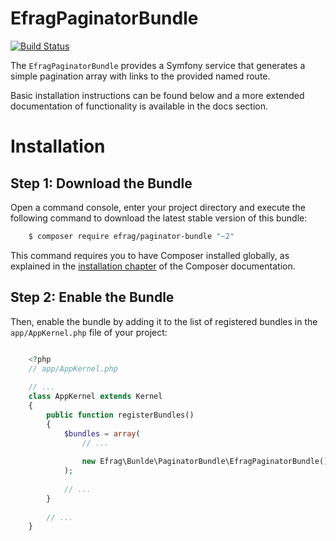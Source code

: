 EfragPaginatorBundle
====================

[![Build Status](https://travis-ci.org/efrag/EfragPaginatorBundle.svg?branch=master)](https://travis-ci.org/efrag/EfragPaginatorBundle)

The `EfragPaginatorBundle` provides a Symfony service that generates a simple pagination array with links to the 
provided named route.

Basic installation instructions can be found below and a more extended documentation of functionality is available in
 the docs section.

Installation
============

Step 1: Download the Bundle
---------------------------

Open a command console, enter your project directory and execute the 
following command to download the latest stable version of this bundle:

```bash
    $ composer require efrag/paginator-bundle "~2"
```

This command requires you to have Composer installed globally, as explained
in the [installation chapter](https://getcomposer.org/doc/00-intro.md)
of the Composer documentation.

Step 2: Enable the Bundle
-------------------------

Then, enable the bundle by adding it to the list of registered bundles
in the `app/AppKernel.php` file of your project:

```php

    <?php
    // app/AppKernel.php
    
    // ...
    class AppKernel extends Kernel
    {
        public function registerBundles()
        {
            $bundles = array(
                // ...
    
                new Efrag\Bunlde\PaginatorBundle\EfragPaginatorBundle(),
            );
    
            // ...
        }
    
        // ...
    }
```

